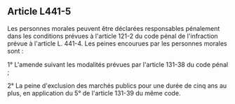Article L441-5
----
Les personnes morales peuvent être déclarées responsables pénalement dans les
conditions prévues à l'article 121-2 du code pénal de l'infraction prévue à
l'article L. 441-4. Les peines encourues par les personnes morales sont :

1° L'amende suivant les modalités prévues par l'article 131-38 du code pénal ;

2° La peine d'exclusion des marchés publics pour une durée de cinq ans au plus,
en application du 5° de l'article 131-39 du même code.
